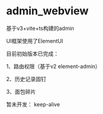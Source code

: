 # admin_webview
基于v3+vite+ts构建的admin  

UI框架使用了ElementUI  

目前初始版本已完成： 

1、路由权限（基于v2 element-admin） 

2、历史记录固钉 

3、面包碎片  

暂未开发： keep-alive
